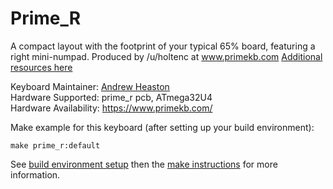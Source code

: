 Prime_R
===

A compact layout with the footprint of your typical 65% board, featuring a right mini-numpad. Produced by /u/holtenc at www.primekb.com
[Additional resources here](https://www.primekb.com/pages/programming)

Keyboard Maintainer: [Andrew Heaston](https://github.com/rooski15)  
Hardware Supported: prime_r pcb, ATmega32U4  
Hardware Availability: https://www.primekb.com/

Make example for this keyboard (after setting up your build environment):

    make prime_r:default

See [build environment setup](https://docs.qmk.fm/build_environment_setup.html) then the [make instructions](https://docs.qmk.fm/make_instructions.html) for more information.


